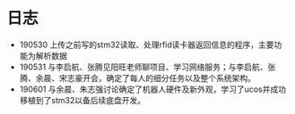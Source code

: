 # 日志
+ 190530 上传之前写的stm32读取、处理rfid读卡器返回信息的程序，主要功能为解析数据
+ 190531 与李启航、张腾见阳旺老师聊项目、学习网络服务；与李启航、张腾、余晨、宋志豪开会，确定了每人的细分任务以及整个系统架构。
+ 190601 与余晨、朱志强讨论确定了机器人硬件及新外观，学习了ucos并成功移植到了stm32以备后续底盘开发。